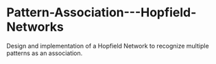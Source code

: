 # Pattern-Association---Hopfield-Networks
Design and implementation of a Hopfield Network to recognize multiple patterns as an association. 
